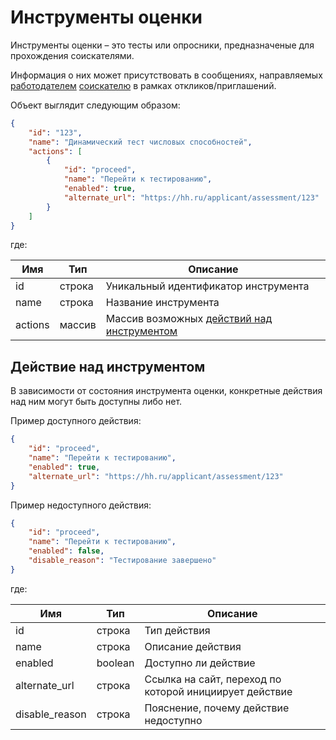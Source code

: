 # Инструменты оценки

Инструменты оценки – это тесты или опросники, предназначеные для
прохождения соискателями.

Информация о них может присутствовать в сообщениях, направляемых
[работодателем](employer_negotiations.md#get-messages)
[соискателю](negotiations.md#get_messages) в рамках откликов/приглашений.


Объект выглядит следующим образом:

```json
{
    "id": "123",
    "name": "Динамический тест числовых способностей",
    "actions": [
        {
            "id": "proceed",
            "name": "Перейти к тестированию",
            "enabled": true,
            "alternate_url": "https://hh.ru/applicant/assessment/123"
        }
    ]
}
```

где:

 Имя | Тип | Описание
 --- | --- | ---
 id | строка | Уникальный идентификатор инструмента
 name | строка | Название инструмента
 actions | массив | Массив возможных [действий над инструментом](#actions)


<a name="actions"></a>
## Действие над инструментом

В зависимости от состояния инструмента оценки, конкретные действия над ним могут
быть доступны либо нет.

Пример доступного действия:

```json
{
    "id": "proceed",
    "name": "Перейти к тестированию",
    "enabled": true,
    "alternate_url": "https://hh.ru/applicant/assessment/123"
}
```

Пример недоступного действия:

```json
{
    "id": "proceed",
    "name": "Перейти к тестированию",
    "enabled": false,
    "disable_reason": "Тестирование завершено"
}
```


где:

 Имя | Тип | Описание
 --- | --- | ---
 id | строка | Тип действия
 name | строка | Описание действия
 enabled | boolean | Доступно ли действие
 alternate_url | строка | Ссылка на сайт, переход по которой инициирует действие
 disable_reason | строка | Пояснение, почему действие недоступно
